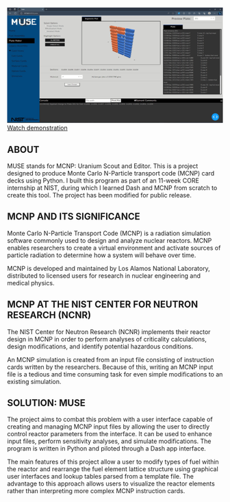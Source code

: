![Plate Edit Page of MUSE App](./MUSE_example.jpg)
[Watch demonstration](https://youtu.be/VsZNa7hB57g)

## ABOUT
MUSE stands for MCNP: Uranium Scout and Editor. This is a project designed to produce Monte Carlo N-Particle transport code (MCNP) card decks using Python. I built this program as part of an 11-week CORE internship at NIST, during which I learned Dash and MCNP from scratch to create this tool. The project has been modified for public release.

## MCNP AND ITS SIGNIFICANCE
Monte Carlo N-Particle Transport Code (MCNP) is a radiation simulation software commonly used to design and analyze nuclear reactors. MCNP enables researchers to create a virtual environment and activate sources of particle radiation to determine how a system will behave over time.

MCNP is developed and maintained by Los Alamos National Laboratory, distributed to licensed users for research in nuclear engineering and medical physics.

## MCNP AT THE NIST CENTER FOR NEUTRON RESEARCH (NCNR)
The NIST Center for Neutron Research (NCNR) implements their reactor design in MCNP in order to perform analyses of criticality calculations, design modifications, and identify potential hazardous conditions.

An MCNP simulation is created from an input file consisting of instruction cards written by the researchers. Because of this, writing an MCNP input file is a tedious and time consuming task for even simple modifications to an existing simulation.

## SOLUTION: MUSE
The project aims to combat this problem with a user interface capable of creating and managing MCNP input files by allowing the user to directly control reactor parameters from the interface. It can be used to enhance input files, perform sensitivity analyses, and simulate modifications. The program is written in Python and piloted through a Dash app interface.

The main features of this project allow a user to modify types of fuel within the reactor and rearrange the fuel element lattice structure using graphical user interfaces and lookup tables parsed from a template file. The advantage to this approach allows users to visualize the reactor elements rather than interpreting more complex MCNP instruction cards.
